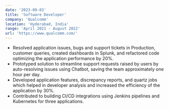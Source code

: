 ```yaml
---
date: '2023-09-03'
title: 'Software Developer'
company: 'Qualcomm'
location: 'Hyderabad, India'
range: 'April 2021 - August 2022'
url: 'https://www.qualcomm.com/'
---
```


- Resolved application issues, bugs and support tickets in Production, customer queries, created dashboards in Splunk, and refactored code optimizing the application performance by 20%.
- Prototyped solution to streamline support requests raised by users by auto-resolving issues using Chatbot, saving the team approximately one hour per day.
- Developed application features, discrepancy reports, and quartz jobs which helped in developer analysis and increased the efficiency of the application by 30%.
- Contributed to building CI/CD integrations using Jenkins pipelines and Kubernetes for three applications.
